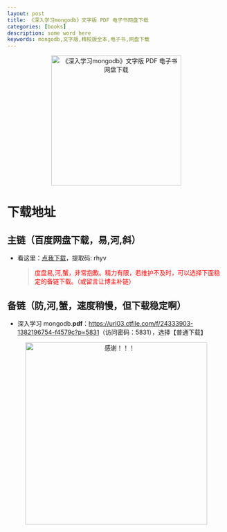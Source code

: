 ```yaml
---
layout: post
title: 《深入学习mongodb》文字版 PDF 电子书网盘下载
categories: [books]
description: some word here
keywords: mongodb,文字版,精校版全本,电子书,网盘下载
---
```


<div align="center"><img src="https://pic.imgdb.cn/item/67061a46d29ded1a8c640b13.png" alt="《深入学习mongodb》文字版 PDF 电子书网盘下载" width="300px" height="auto"></div>

# 下载地址

## 主链（百度网盘下载，易,河,斜）

- 看这里：[点我下载](https://pan.baidu.com/s/1iMXUbSbtZQZjDcqDmnWUyw?pwd=rhyv)，提取码: rhyv

  > <p style="color:red" >度盘易,河,蟹，非常抱歉。精力有限，若维护不及时，可以选择下面稳定的备链下载。（或留言让博主补链）</p>

## 备链（防,河,蟹，速度稍慢，但下载稳定啊）

- 深入学习 mongodb.**pdf**：<https://url03.ctfile.com/f/24333903-1382196754-f4579c?p=5831>（访问密码：5831），选择【普通下载】

<div align="center"><img src="https://pic.imgdb.cn/item/6707df6bd29ded1a8ce37031.gif" alt="感谢！！！" width="420px" height="auto"/></div>
